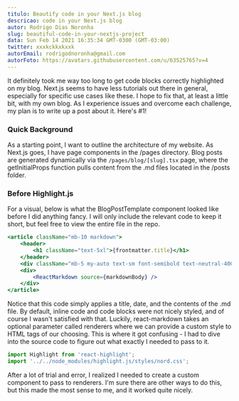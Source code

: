 ```yaml
---
titulo: Beautify code in your Next.js blog
descricao: code in your Next.js blog
autor: Rodrigo Dias Noronha
slug: beautiful-code-in-your-nextjs-project
data: Sun Feb 14 2021 16:35:34 GMT-0300 (GMT-03:00)
twitter: xxxkckkxkxxk
autorEmail: rodrigodnoronha@gmail.com
autorFoto: https://avatars.githubusercontent.com/u/63525765?v=4
---
```


It definitely took me way too long to get code blocks correctly highlighted on my blog. Next.js seems to have less tutorials out there in general, especially for specific use cases like these. I hope to fix that, at least a little bit, with my own blog. As I experience issues and overcome each challenge, my plan is to write up a post about it. Here's #1!

### Quick Background

As a starting point, I want to outline the architecture of my website. As Next.js goes, I have page components in the /pages directory. Blog posts are generated dynamically via the `/pages/blog/[slug].tsx` page, where the getInitialProps function pulls content from the .md files located in the /posts folder.

### Before Highlight.js

For a visual, below is what the BlogPostTemplate component looked like before I did anything fancy. I will only include the relevant code to keep it short, but feel free to view the entire file in the repo.

```jsx
<article className="mb-10 markdown">
    <header>
        <h1 className="text-5xl">{frontmatter.title}</h1>
    </header>
    <div className="mb-5 my-auto text-sm font-semibold text-neutral-400">{reformatDate(frontmatter.date)}</div>
    <div>
        <ReactMarkdown source={markdownBody} />
    </div>
</article>
```

Notice that this code simply applies a title, date, and the contents of the .md file. By default, inline code and code blocks were not nicely styled, and of course I wasn't satisfied with that. Luckily, react-markdown takes an optional parameter called renderers where we can provide a custom style to HTML tags of our choosing. This is where it got confusing - I had to dive into the source code to figure out what exactly I needed to pass to it.

```jsx
import Highlight from 'react-highlight';
import '../../node_modules/highlight.js/styles/nord.css';
```

After a lot of trial and error, I realized I needed to create a custom component to pass to renderers. I'm sure there are other ways to do this, but this made the most sense to me, and it worked quite nicely.
